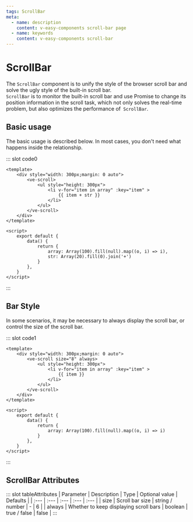 ```yaml
---
tags: ScrollBar
meta:
  - name: description
    content: v-easy-components scroll-bar page
  - name: keywords
    content: v-easy-components scroll-bar
---
```


# ScrollBar <Badge text="1.0.0+"/>

The `ScrollBar` component is to unify the style of the browser scroll bar and solve the ugly style of the built-in scroll bar.  
`ScrollBar` is to monitor the built-in scroll bar and use Promise to change its position information in the scroll task, which not only solves the real-time problem, but also optimizes the performance of` ScrollBar`.

## Basic usage

The basic usage is described below. In most cases, you don't need what happens inside the relationship.

<div>
    <preview-code _id="0">
        <template #default>
            <div style="width: 300px;margin: 0 auto">
                <ve-scroll>
                  <ul style="height: 300px">
                    <li v-for="item in array" :key="item" >
                      {{ item + str}}
                    </li>
                  </ul>
                </ve-scroll>
            </div>
        </template>
        <template #txt>
            <div>You only need to place the element that takes over the scroll bar under the <em>ScrollBar</em> component, and give it a width and height. The latter will be left to it. Note: There can only be one root element in <em>ScrollBar</em></div>
        </template>
    </preview-code>
</div>

::: slot code0
```vue
<template>
    <div style="width: 300px;margin: 0 auto">
        <ve-scroll>
            <ul style="height: 300px">
                <li v-for="item in array" :key="item" >
                    {{ item + str }}
                </li>
            </ul>
        </ve-scroll>
    </div>
</template>

<script>
    export default {
        data() {
            return {
                array: Array(100).fill(null).map((o, i) => i),
                str: Array(20).fill(0).join('+')
            }
        },
    }
</script>
```
:::

## Bar Style

In some scenarios, it may be necessary to always display the scroll bar, or control the size of the scroll bar.

<div>
    <preview-code _id="1">
        <template #default>
            <div style="width: 300px;margin: 0 auto">
                <ve-scroll size="8" always>
                  <ul style="height: 300px">
                    <li v-for="item in array" :key="item" >
                      {{ item }}
                    </li>
                  </ul>
                </ve-scroll>
            </div>
        </template>
        <template #txt>
            <div>If you want to control the size of the scroll bar, you can pass in <em>size</em>, which supports strings or numbers. If you want to display the scroll bar all the time, you can pass in <em>always</em>, which accepts a value of type <em>Boolean</em></div>
        </template>
    </preview-code>
</div>

::: slot code1
```vue
<template>
    <div style="width: 300px;margin: 0 auto">
        <ve-scroll size="8" always>
            <ul style="height: 300px">
                <li v-for="item in array" :key="item" >
                    {{ item }}
                </li>
            </ul>
        </ve-scroll>
    </div>
</template>

<script>
    export default {
        data() {
            return {
                array: Array(100).fill(null).map((o, i) => i)
            }
        },
    }
</script>
```
:::

<script>
    export default {
        data() {
            return {
                array: Array(100).fill(null).map((o, i) => i),
                str: Array(20).fill(0).join('+')
            }
        },
    }
</script>

## ScrollBar Attributes

<div-box _id="tableAttributes"></div-box>

::: slot tableAttributes
| Parameter | Description | Type | Optional value | Defaults |
| :--- | :--- | :--- | :--- | :--- |
| size | Scroll bar size | string / number | - | 6 |
| always | Whether to keep displaying scroll bars | boolean | true / false | false |
:::

